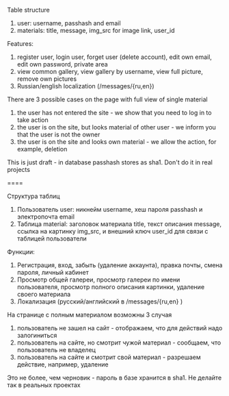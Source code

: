 Table structure 

1. user: username, passhash and email
2. materials: title, message, img_src for image link, user_id

Features:

1. register user, login user, forget user (delete account), edit own email, edit own password, private area
2. view common gallery, view gallery by username, view full picture, remove own pictures
3. Russian/english localization (/messages/{ru,en})

There are 3 possible cases on the page with full view of single material
1. the user has not entered the site - we show that you need to log in to take action
2. the user is on the site, but looks material of other user - we inform you that the user is not the owner
3. the user is on the site and looks own material - we allow the action, for example, deletion

This is just draft - in database passhash stores as sha1. Don't do it in real projects


====

Структура таблиц

1. Пользователь user: никнейм username, хеш пароля passhash и электропочта email
2. Таблица material: заголовок материала title, текст описания message, ссылка на картинку img_src,
и внешний ключ user_id для связи с таблицей пользователи

Функции:

1. Регистрация, вход, забыть (удаление аккаунта), правка почты, смена пароля, личный кабинет
2. Просмотр общей галереи, просмотр галереи по имени пользователя, просмотр полного описания картинки, удаление
своего материала
4. Локализация (русский/английский в /messages/{ru,en} )

На странице с полным материалом возможны 3 случая
1. пользователь не зашел на сайт - отображаем, что для действий надо залогиниться
2. пользователь на сайте, но смотрит чужой материал - сообщаем, что пользователь не владелец
3. пользователь на сайте и смотрит свой материал - разрешаем действие, например, удаление

Это не более, чем черновик - пароль в базе хранится в sha1. Не делайте так в реальных проектах
